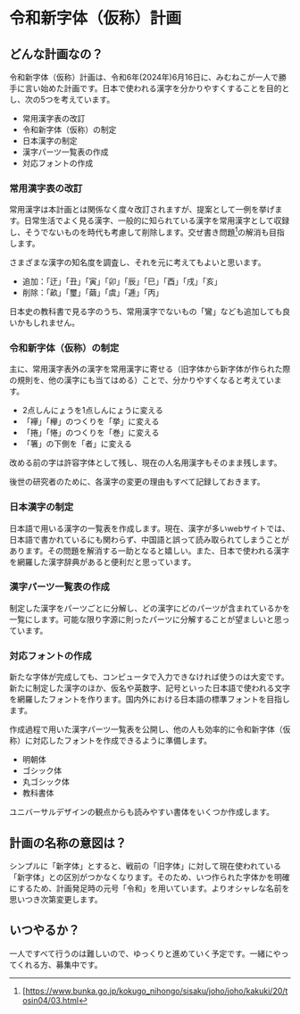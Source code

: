 # 令和新字体（仮称）計画

## どんな計画なの？
令和新字体（仮称）計画は、令和6年(2024年)6月16日に、みむねこが一人で勝手に言い始めた計画です。日本で使われる漢字を分かりやすくすることを目的とし、次の5つを考えています。

- 常用漢字表の改訂
- 令和新字体（仮称）の制定
- 日本漢字の制定
- 漢字パーツ一覧表の作成
- 対応フォントの作成

### 常用漢字表の改訂
常用漢字は本計画とは関係なく度々改訂されますが、提案として一例を挙げます。日常生活でよく見る漢字、一般的に知られている漢字を常用漢字として収録し、そうでないものを時代も考慮して削除します。交ぜ書き問題[^1]の解消も目指します。

さまざまな漢字の知名度を調査し、それを元に考えてもよいと思います。

- 追加：「迂」「丑」「寅」「卯」「辰」「巳」「酉」「戌」「亥」
- 削除：「畝」「璽」「繭」「虞」「逓」「丙」

日本史の教科書で見る字のうち、常用漢字でないもの「鸞」なども追加しても良いかもしれません。

### 令和新字体（仮称）の制定
主に、常用漢字表外の漢字を常用漢字に寄せる（旧字体から新字体が作られた際の規則を、他の漢字にも当てはめる）ことで、分かりやすくなると考えています。

- 2点しんにょうを1点しんにょうに変える
- 「襷」「欅」のつくりを「挙」に変える
- 「捲」「惓」のつくりを「巻」に変える
- 「箸」の下側を「者」に変える

改める前の字は許容字体として残し、現在の人名用漢字もそのまま残します。

後世の研究者のために、各漢字の変更の理由もすべて記録しておきます。

### 日本漢字の制定
日本語で用いる漢字の一覧表を作成します。現在、漢字が多いwebサイトでは、日本語で書かれているにも関わらず、中国語と誤って読み取られてしまうことがあります。その問題を解消する一助となると嬉しい。また、日本で使われる漢字を網羅した漢字辞典があると便利だと思っています。

### 漢字パーツ一覧表の作成
制定した漢字をパーツごとに分解し、どの漢字にどのパーツが含まれているかを一覧にします。可能な限り字源に則ったパーツに分解することが望ましいと思っています。

### 対応フォントの作成
新たな字体が完成しても、コンピュータで入力できなければ使うのは大変です。新たに制定した漢字のほか、仮名や英数字、記号といった日本語で使われる文字を網羅したフォントを作ります。国内外における日本語の標準フォントを目指します。

作成過程で用いた漢字パーツ一覧表を公開し、他の人も効率的に令和新字体（仮称）に対応したフォントを作成できるように準備します。

- 明朝体
- ゴシック体
- 丸ゴシック体
- 教科書体

ユニバーサルデザインの観点からも読みやすい書体をいくつか作成します。

## 計画の名称の意図は？
シンプルに「新字体」とすると、戦前の「旧字体」に対して現在使われている「新字体」との区別がつかなくなります。そのため、いつ作られた字体かを明確にするため、計画発足時の元号「令和」を用いています。よりオシャレな名前を思いつき次第変更します。

## いつやるか？
一人ですべて行うのは難しいので、ゆっくりと進めていく予定です。一緒にやってくれる方、募集中です。

[^1]: [https://www.bunka.go.jp/kokugo_nihongo/sisaku/joho/joho/kakuki/20/tosin04/03.html
